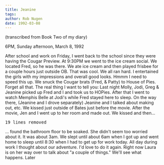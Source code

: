 ```yaml
---
title: Jeanine
tags: 
author: Rob Nugen
date: 1992-03-08
---
```


<p class=note>(transcribed from Book Two of my diary)</p>

<p class=date>6PM, Sunday afternoon, March 8, 1992</p>

<p>After school and work on Friday, I went back to the school since
they were having the Cougar Preview.  At 9:30PM we went to the ice
cream social.  We located Fred, so he was there.  We ate ice cream and
then played frisbee for a couple hours just outside OB.  That was
cool.  We all ran hard.  I entertained the girls with my impressions
and overall good looks.  Hmmm I need to speed this up.  We snuck the
Cougar brats (Fred, & Patty) to House of Pies. Forget all that.  The
real thing I want to tell you: Last night Molly, Jodi, Greg & Jeanine
picked up Fred and I and took us to HOPies.  After that I went to
watch Memphis Belle at Jodi's while Fred stayed here to sleep.  On the
way there, (Jeanine and I drove separately) Jeanine and I talked about
making out, etc.  We kissed just outside of Bates just before the
movie.  After the movie, Jen and I went up to her room and made out.
We kissed and then...</p>

<pre>19 lines removed</pre>

<!-- I had her shirt off and sucked on her breasts and neck.  Then she had my shirt off then my pants off and she gave me head for a bit.  Then I took
her (short) shorts off and ate her out.  Then I climbed back on top of her and we fucked.  It was great.  I squirted on her chest and rested for a
second.  Then we hopped into the (hot) shower.  It was great.  The lights were off, so we could only feel eachother and the water pounding hard upon
us.  It was so hot.  We fucked some more in there, sitting down and standing from behind.  I soaped up my dick and her pussy.  She didn't complain
that it burned or stung as Tammy would have.  Oh it was so fantastic!  I loved the water pounding on us as I pounded her from behind and fingered her
clit from the front.  After the exertion and the hot water, I almost passed out when I sstopped.  So I sat down in the shower.  She tried to ride me,
but I was too tired... We got out and -->

<p>... found the bathroom floor to be soaked.  She didn't seem too
worried about it.  It was about 3am.  We slept until about 6am when I
got up and went home to sleep until 8:30 when I had to get up for work
today.  All day during work I thought about our adventure.  I'd love
to do it again.  Right now Laura is on her way over to talk about "a
couple of things."  We'll see what happens.  Later</p>


